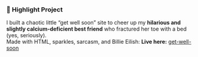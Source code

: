 ### 💖 Highlight Project
I built a chaotic little “get well soon” site to cheer up my **hilarious and slightly calcium-deficient best friend** who fractured her toe with a bed (yes, seriously).  
Made with HTML, sparkles, sarcasm, and Billie Eilish:
**Live here:** 
[get-well-soon](https://aryaakshirsagar.github.io/get-well-soon)
